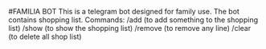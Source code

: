#FAMILIA BOT
This is a telegram bot designed for family use. The bot contains shopping list. Commands:
/add <something> (to add something to the shopping list)
/show (to show the shopping list)
/remove <number of line> (to remove any line)
/clear (to delete all shop list)